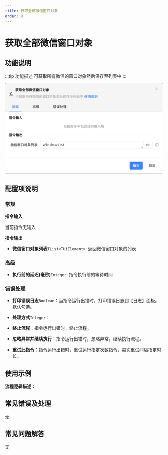 ```yaml
---
title: 获取全部微信窗口对象
order: 8
---
```


# 获取全部微信窗口对象

## 功能说明

:::tip 功能描述
可获取所有微信的窗口对象然后保存至列表中
:::

![获取全部微信窗口对象](../../../assets/获取全部微信窗口对象_command.png)

## 配置项说明

### 常规

**指令输入**

当前指令无输入


**指令输出**

- **微信窗口对象列表**`TList<TUiElement>`: 返回微信窗口对象的列表

### 高级

- **执行前的延迟(毫秒)**`Integer`: 指令执行前的等待时间

### 错误处理

- **打印错误日志**`Boolean`：当指令运行出错时，打印错误日志到【日志】面板。默认勾选。

- **处理方式**`Integer`：

 - **终止流程**：指令运行出错时，终止流程。

 - **忽略异常并继续执行**：指令运行出错时，忽略异常，继续执行流程。

 - **重试此指令**：指令运行出错时，重试运行指定次数指令，每次重试间隔指定时长。

## 使用示例

**流程逻辑描述：** 

## 常见错误及处理

无

## 常见问题解答

无

